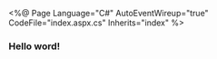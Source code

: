 ﻿<%@ Page Language="C#" AutoEventWireup="true" CodeFile="index.aspx.cs" Inherits="index" %>

<!DOCTYPE html>

<html xmlns="http://www.w3.org/1999/xhtml">
<head runat="server">
    <title></title>
</head>
<body>
    <form id="form1" runat="server">
    <div>
        <h3>Hello word!</h3>
    </div>
    </form>
</body>
</html>
